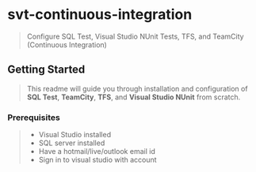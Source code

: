 # svt-continuous-integration
> Configure SQL Test, Visual Studio NUnit Tests, TFS, and TeamCity (Continuous Integration)   

## Getting Started
> This readme will guide you through installation and configuration of **SQL Test**, **TeamCity**, **TFS**, and **Visual Studio NUnit** from scratch.   

### Prerequisites
>* Visual Studio installed   
>* SQL server installed    
>* Have a hotmail/live/outlook email id    
>* Sign in to visual studio with account    
